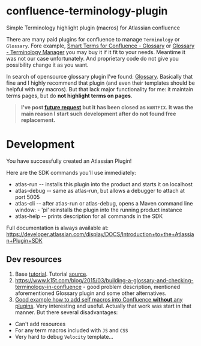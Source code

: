 # confluence-terminology-plugin
Simple Terminology highlight plugin (macros) for Atlassian confluence

There are many paid plugins for confluence to manage `Terminology` or `Glossary`. Fore example, [Smart Terms for Confluence - Glossary](https://marketplace.atlassian.com/apps/1219677/smart-terms-for-confluence-glossary?hosting=server&tab=overview) or [Glossary - Terminology Manager](https://marketplace.atlassian.com/apps/1219513/glossary-terminology-manager?hosting=server&tab=overview) you may buy it if it fit to your needs. Meantime it was not our case unfortunately. And proprietary code do not give you possibility change it as you want.

In search of opensource glossary plugin I've found: [Glossary](https://marketplace.atlassian.com/apps/1217138/glossary?hosting=server&tab=overview). Basically that fine and I highly recommend that plugin (and even their templates should be helpful with my macros). But that lack major functionality for me: it maintain terms pages, but do **not highlight terms on pages**.

> **I've post [future request](https://bitbucket.org/keysight/keysight-plugins-for-atlassian-products/issues/70/fr-please-highlight-all-terms-on-page-and) but it has been closed as **`WANTFIX`**.
It was the main reason I start such development after do not found free replacement.**

# Development

You have successfully created an Atlassian Plugin!

Here are the SDK commands you'll use immediately:

* atlas-run   -- installs this plugin into the product and starts it on localhost
* atlas-debug -- same as atlas-run, but allows a debugger to attach at port 5005
* atlas-cli   -- after atlas-run or atlas-debug, opens a Maven command line window:
                 - 'pi' reinstalls the plugin into the running product instance
* atlas-help  -- prints description for all commands in the SDK

Full documentation is always available at: <https://developer.atlassian.com/display/DOCS/Introduction+to+the+Atlassian+Plugin+SDK>

## Dev resources

1. Base [tutorial](https://developer.atlassian.com/server/framework/atlassian-sdk/create-a-confluence-hello-world-macro/). Tutorial [source](https://bitbucket.org/serverecosystem/myconfluencemacro/src/master/).
2. <https://www.k15t.com/blog/2015/03/building-a-glossary-and-checking-terminology-in-confluence> - good problem description, mentioned aforementioned Glossary plugin and some other alternatives.
3. [Good example how to add self macros into Confluence **without** any plugins](https://thedetaildept.com/2011/08/13/building-a-glossary-in-confluence/). Very interesting and useful. Actually that work was start in that manner. But there several disadvantages:
  * Can't add resources
  * For any term macros included with `JS` and `CSS`
  * Very hard to debug `Velocity` template...
